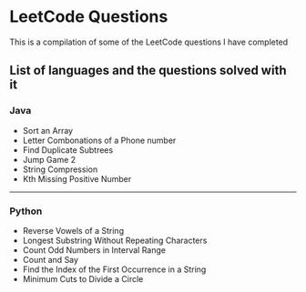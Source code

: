 # LeetCode Questions

This is a compilation of some of the LeetCode questions I have completed

## List of languages and the questions solved with it


### Java
- Sort an Array
- Letter Combonations of a Phone number
- Find Duplicate Subtrees
- Jump Game 2
- String Compression
- Kth Missing Positive Number
-----------------------------

### Python
- Reverse Vowels of a String
- Longest Substring Without Repeating Characters
- Count Odd Numbers in Interval Range
- Count and Say
- Find the Index of the First Occurrence in a String
- Minimum Cuts to Divide a Circle
